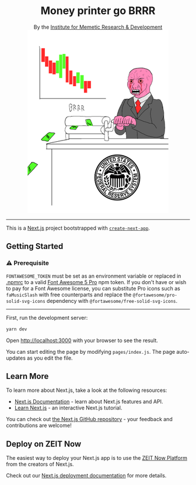 <h1 align="center">
    Money printer go BRRR
</h1>

<p align="center">
    By the <a href="https://memetic.institute" target="_blank">Institute for Memetic Research & Development</a>
    <br />
    <img height="500" src="/public/print-graph.gif" alt="REEEEEEEEEEEEE" />
</p>

---

This is a [Next.js](https://nextjs.org/) project bootstrapped with [`create-next-app`](https://github.com/zeit/next.js/tree/canary/packages/create-next-app).

## Getting Started

### ⚠️ Prerequisite

`FONTAWESOME_TOKEN` must be set as an environment variable or replaced in [.npmrc](.npmrc) to a valid [Font Awesome 5 Pro](https://fontawesome.com/pro) npm token. If you don't have or wish to pay for a Font Awesome license, you can substitute Pro icons such as `faMusicSlash` with free counterparts and replace the `@fortawesome/pro-solid-svg-icons` dependency with `@fortawesome/free-solid-svg-icons`.

---

First, run the development server:

```bash  
yarn dev    
```

Open [http://localhost:3000](http://localhost:3000) with your browser to see the result.

You can start editing the page by modifying `pages/index.js`. The page auto-updates as you edit the file.

## Learn More

To learn more about Next.js, take a look at the following resources:

- [Next.js Documentation](https://nextjs.org/docs) - learn about Next.js features and API.
- [Learn Next.js](https://nextjs.org/learn) - an interactive Next.js tutorial.

You can check out [the Next.js GitHub repository](https://github.com/zeit/next.js/) - your feedback and contributions are welcome!

## Deploy on ZEIT Now

The easiest way to deploy your Next.js app is to use the [ZEIT Now Platform](https://zeit.co/) from the creators of Next.js.

Check out our [Next.js deployment documentation](https://nextjs.org/docs/deployment) for more details.
